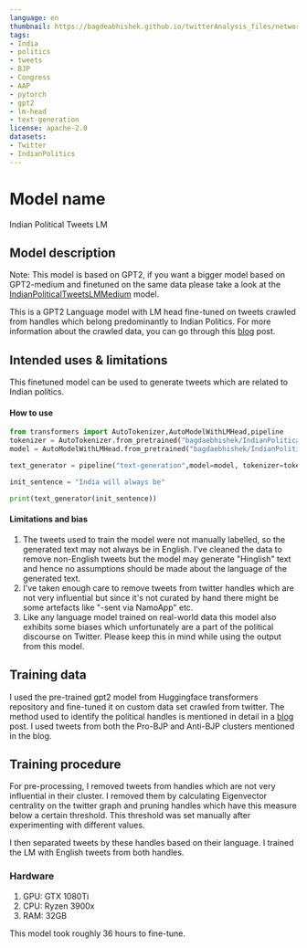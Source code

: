 ```yaml
---
language: en
thumbnail: https://bagdeabhishek.github.io/twitterAnalysis_files/networkfin.jpg
tags:
- India
- politics
- tweets
- BJP
- Congress
- AAP
- pytorch
- gpt2
- lm-head
- text-generation
license: apache-2.0
datasets:
- Twitter
- IndianPolitics
---
```


# Model name
Indian Political Tweets LM

## Model description
Note: This model is based on GPT2, if you want a bigger model based on GPT2-medium and finetuned on the same data please take a look at the [IndianPoliticalTweetsLMMedium](https://huggingface.co/bagdaebhishek/IndianPoliticalTweetsLMMedium) model. 

This is a GPT2 Language model with LM head fine-tuned on tweets crawled from handles which belong predominantly to Indian Politics. For more information about the crawled data, you can go through this [blog](https://bagdeabhishek.github.io/twitterAnalysis) post.  

## Intended uses & limitations
 This finetuned model can be used to generate tweets which are related to Indian politics.
#### How to use

```python
from transformers import AutoTokenizer,AutoModelWithLMHead,pipeline
tokenizer = AutoTokenizer.from_pretrained("bagdaebhishek/IndianPoliticalTweetsLM")
model = AutoModelWithLMHead.from_pretrained("bagdaebhishek/IndianPoliticalTweetsLM")

text_generator = pipeline("text-generation",model=model, tokenizer=tokenizer)

init_sentence = "India will always be"

print(text_generator(init_sentence))

```

#### Limitations and bias
1. The tweets used to train the model were not manually labelled, so the generated text may not always be in English. I've cleaned the data to remove non-English tweets but the model may generate "Hinglish" text and hence no assumptions should be made about the language of the generated text.
2. I've taken enough care to remove tweets from twitter handles which are not very influential but since it's not curated by hand there might be some artefacts like "-sent via NamoApp" etc.
3. Like any language model trained on real-world data this model also exhibits some biases which unfortunately are a part of the political discourse on Twitter. Please keep this in mind while using the output from this model.

## Training data
I used the pre-trained gpt2 model from Huggingface transformers repository and fine-tuned it on custom data set crawled from twitter. The method used to identify the political handles is mentioned in detail in a [blog](https://bagdeabhishek.github.io/twitterAnalysis) post. I used tweets from both the Pro-BJP and Anti-BJP clusters mentioned in the blog.

## Training procedure

For pre-processing, I removed tweets from handles which are not very influential in their cluster. I removed them by calculating Eigenvector centrality on the twitter graph and pruning handles which have this measure below a certain threshold. This threshold was set manually after experimenting with different values.

I then separated tweets by these handles based on their language. I trained the LM with English tweets from both handles.

### Hardware
1. GPU: GTX 1080Ti
2. CPU: Ryzen 3900x
3. RAM: 32GB

This model took roughly 36 hours to fine-tune. 

